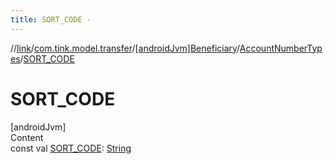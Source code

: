 ```yaml
---
title: SORT_CODE -
---
```

//[link](../../../index.md)/[com.tink.model.transfer](../../index.md)/[[androidJvm]Beneficiary](../index.md)/[AccountNumberTypes](index.md)/[SORT_CODE](-s-o-r-t_-c-o-d-e.md)



# SORT_CODE  
[androidJvm]  
Content  
const val [SORT_CODE](-s-o-r-t_-c-o-d-e.md): [String](https://kotlinlang.org/api/latest/jvm/stdlib/kotlin/-string/index.html)  



